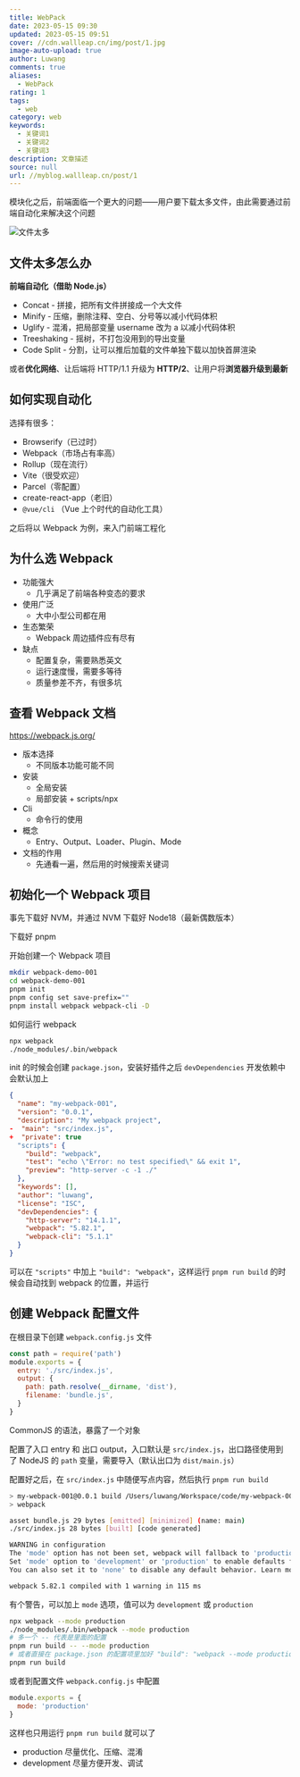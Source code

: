 ```yaml
---
title: WebPack
date: 2023-05-15 09:30
updated: 2023-05-15 09:51
cover: //cdn.wallleap.cn/img/post/1.jpg
image-auto-upload: true
author: Luwang
comments: true
aliases:
  - WebPack
rating: 1
tags:
  - web
category: web
keywords:
  - 关键词1
  - 关键词2
  - 关键词3
description: 文章描述
source: null
url: //myblog.wallleap.cn/post/1
---
```


模块化之后，前端面临一个更大的问题——用户要下载太多文件，由此需要通过前端自动化来解决这个问题

![文件太多](https://cdn.wallleap.cn/img/pic/illustration/202305150932230.png)

## 文件太多怎么办

**前端自动化（借助 Node.js）**

- Concat - 拼接，把所有文件拼接成一个大文件
- Minify - 压缩，删除注释、空白、分号等以减小代码体积
- Uglify - 混淆，把局部变量 username 改为 a 以减小代码体积
- Treeshaking - 摇树，不打包没用到的导出变量
- Code Split - 分割，让可以推后加载的文件单独下载以加快首屏渲染

或者**优化网络**、让后端将 HTTP/1.1 升级为 **HTTP/2**、让用户将**浏览器升级到最新**

## 如何实现自动化

选择有很多：

- Browserify（已过时）
- Webpack（市场占有率高）
- Rollup（现在流行）
- Vite（很受欢迎）
- Parcel（零配置）
- create-react-app（老旧）
- `@vue/cli` （Vue 上个时代的自动化工具）

之后将以 Webpack 为例，来入门前端工程化

## 为什么选 Webpack

- 功能强大
	- 几乎满足了前端各种变态的要求
- 使用广泛
	- 大中小型公司都在用
- 生态繁荣
	- Webpack 周边插件应有尽有
- 缺点
	- 配置复杂，需要熟悉英文
	- 运行速度慢，需要多等待
	- 质量参差不齐，有很多坑

## 查看 Webpack 文档

<https://webpack.js.org/>

- 版本选择
	- 不同版本功能可能不同
- 安装
	- 全局安装
	- 局部安装 + scripts/npx
- Cli
	- 命令行的使用
- 概念
	- Entry、Output、Loader、Plugin、Mode
- 文档的作用
	- 先通看一遍，然后用的时候搜索关键词

## 初始化一个 Webpack 项目

事先下载好 NVM，并通过 NVM 下载好 Node18（最新偶数版本）

下载好 pnpm

开始创建一个 Webpack 项目

```sh
mkdir webpack-demo-001
cd webpack-demo-001
pnpm init
pnpm config set save-prefix=""
pnpm install webpack webpack-cli -D
```

如何运行 webpack

```sh
npx webpack
./node_modules/.bin/webpack
```

init 的时候会创建 `package.json`，安装好插件之后 `devDependencies` 开发依赖中会默认加上

```json
{
  "name": "my-webpack-001",
  "version": "0.0.1",
  "description": "My webpack project",
-  "main": "src/index.js",
+  "private": true
  "scripts": {
    "build": "webpack",
    "test": "echo \"Error: no test specified\" && exit 1",
    "preview": "http-server -c -1 ./"
  },
  "keywords": [],
  "author": "luwang",
  "license": "ISC",
  "devDependencies": {
    "http-server": "14.1.1",
    "webpack": "5.82.1",
    "webpack-cli": "5.1.1"
  }
}
```

可以在 `"scripts"` 中加上 `"build": "webpack"`，这样运行 `pnpm run build` 的时候会自动找到 webpack 的位置，并运行

## 创建 Webpack 配置文件

在根目录下创建  `webpack.config.js` 文件

```js
const path = require('path')
module.exports = {
  entry: './src/index.js',
  output: {
    path: path.resolve(__dirname, 'dist'),
    filename: 'bundle.js',
  }
}
```

CommonJS  的语法，暴露了一个对象

配置了入口 entry 和 出口 output，入口默认是 `src/index.js`，出口路径使用到了 NodeJS 的 `path` 变量，需要导入（默认出口为 `dist/main.js`）

配置好之后，在 `src/index.js` 中随便写点内容，然后执行 `pnpm run build`

```sh
> my-webpack-001@0.0.1 build /Users/luwang/Workspace/code/my-webpack-001
> webpack

asset bundle.js 29 bytes [emitted] [minimized] (name: main)
./src/index.js 28 bytes [built] [code generated]

WARNING in configuration
The 'mode' option has not been set, webpack will fallback to 'production' for this value.
Set 'mode' option to 'development' or 'production' to enable defaults for each environment.
You can also set it to 'none' to disable any default behavior. Learn more: https://webpack.js.org/configuration/mode/

webpack 5.82.1 compiled with 1 warning in 115 ms
```

有个警告，可以加上 `mode` 选项，值可以为 `development` 或 `production`

```sh
npx webpack --mode production
./node_modules/.bin/webpack --mode production
# 多一个 -- 代表是里面的配置
pnpm run build -- --mode production
# 或者直接在 package.json 的配置项里加好 "build": "webpack --mode production"
pnpm run build
```

或者到配置文件 `webpack.config.js` 中配置

```js
module.exports = {
  mode: 'production'
}
```

这样也只用运行 `pnpm run build` 就可以了

- production 尽量优化、压缩、混淆
- development 尽量方便开发、调试